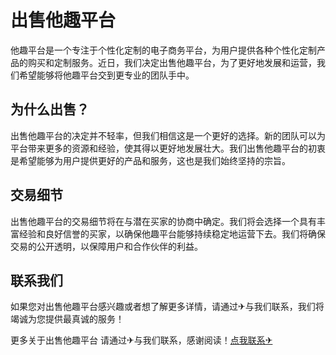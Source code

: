 # 出售他趣平台

他趣平台是一个专注于个性化定制的电子商务平台，为用户提供各种个性化定制产品的购买和定制服务。近日，我们决定出售他趣平台，为了更好地发展和运营，我们希望能够将他趣平台交到更专业的团队手中。

## 为什么出售？

出售他趣平台的决定并不轻率，但我们相信这是一个更好的选择。新的团队可以为平台带来更多的资源和经验，使其得以更好地发展壮大。我们出售他趣平台的初衷是希望能够为用户提供更好的产品和服务，这也是我们始终坚持的宗旨。

## 交易细节

出售他趣平台的交易细节将在与潜在买家的协商中确定。我们将会选择一个具有丰富经验和良好信誉的买家，以确保他趣平台能够持续稳定地运营下去。我们将确保交易的公开透明，以保障用户和合作伙伴的利益。

## 联系我们

如果您对出售他趣平台感兴趣或者想了解更多详情，请通过✈与我们联系，我们将竭诚为您提供最真诚的服务！

更多关于出售他趣平台 请通过✈与我们联系，感谢阅读！[点我联系✈](https://pro.k02.cc)